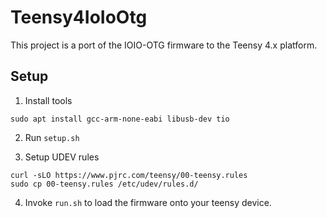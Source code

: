 # Teensy4IoIoOtg

This project is a port of the IOIO-OTG firmware to the Teensy 4.x platform.

## Setup

1. Install tools

```
sudo apt install gcc-arm-none-eabi libusb-dev tio
```

2. Run `setup.sh`

3. Setup UDEV rules


```
curl -sLO https://www.pjrc.com/teensy/00-teensy.rules
sudo cp 00-teensy.rules /etc/udev/rules.d/
```

4. Invoke `run.sh` to load the firmware onto your teensy device.

